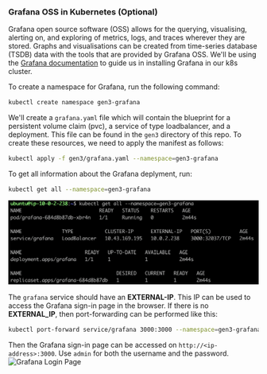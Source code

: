 ### Grafana OSS in Kubernetes (Optional)   
Grafana open source software (OSS) allows for the querying, visualising, alerting on, and exploring of metrics, logs, and traces wherever they are stored. Graphs and visualisations can be created from time-series database (TSDB) data with the tools that are provided by Grafana OSS. We'll be using the [Grafana documentation](https://grafana.com/docs/grafana/latest/setup-grafana/installation/kubernetes/) to guide us in installing Grafana in our k8s cluster.   

To create a namespace for Grafana, run the following command:
```bash
kubectl create namespace gen3-grafana
```
We'll create a `grafana.yaml` file which will contain the blueprint for a persistent volume claim (pvc), a service of type loadbalancer, and a deployment. This file can be found in the `gen3` directory of this repo. To create these resources, we need to apply the manifest as follows:
```bash
kubectl apply -f gen3/grafana.yaml --namespace=gen3-grafana
```
To get all information about the Grafana deplyment, run:
```bash
kubectl get all --namespace=gen3-grafana
```
![Grafana k8s Objects](/public/assets/images/grafana-k8s-objects.png "Grafana k8s Objects")  

The `grafana` service should have an **EXTERNAL-IP**. This IP can be used to access the Grafana sign-in page in the browser. If there is no **EXTERNAL_IP**, then port-forwarding can be performed like this:
```bash
kubectl port-forward service/grafana 3000:3000 --namespace=gen3-grafana
```
Then the Grafana sign-in page can be accessed on `http://<ip-address>:3000`. Use `admin` for both the username and the password.   
![Grafana Login Page](/public/assets/images/grafana-login-page.png "Grafana Login Page")  